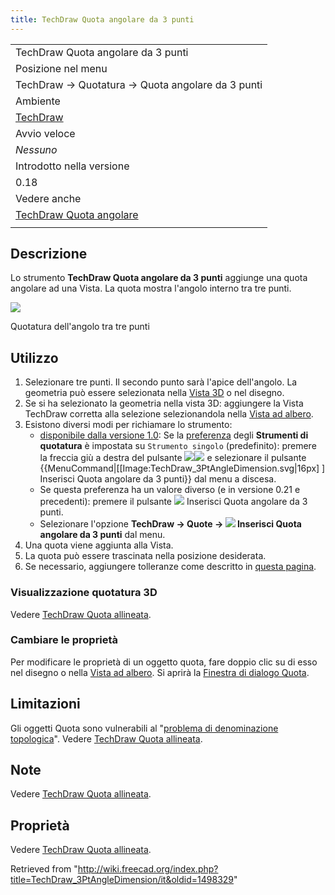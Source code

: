 ```yaml
---
title: TechDraw Quota angolare da 3 punti
---
```

|  |
| --- |
| TechDraw Quota angolare da 3 punti |
| Posizione nel menu |
| TechDraw → Quotatura → Quota angolare da 3 punti |
| Ambiente |
| [TechDraw](/TechDraw_Workbench/it "TechDraw Workbench/it") |
| Avvio veloce |
| *Nessuno* |
| Introdotto nella versione |
| 0.18 |
| Vedere anche |
| [TechDraw Quota angolare](/TechDraw_AngleDimension/it "TechDraw AngleDimension/it") |
|  |

## Descrizione

Lo strumento **TechDraw Quota angolare da 3 punti** aggiunge una quota angolare ad una Vista. La quota mostra l'angolo interno tra tre punti.

![](/images/TechDraw_Dimension_Angle3Pt_example.png)

Quotatura dell'angolo tra tre punti

## Utilizzo

1. Selezionare tre punti. Il secondo punto sarà l'apice dell'angolo. La geometria può essere selezionata nella [Vista 3D](/3D_view/it "3D view/it") o nel disegno.
2. Se si ha selezionato la geometria nella vista 3D: aggiungere la Vista TechDraw corretta alla selezione selezionandola nella [Vista ad albero](/Tree_view/it "Tree view/it").
3. Esistono diversi modi per richiamare lo strumento:
   * [disponibile dalla versione 1.0](/Release_notes_1.0/it "Release notes 1.0/it"): Se la [preferenza](/TechDraw_Preferences/it#Dimensions "TechDraw Preferences/it") degli **Strumenti di quotatura** è impostata su `Strumento singolo` (predefinito): premere la freccia giù a destra del pulsante ![](/images/TechDraw_Dimension.svg)![](/images/Toolbar_flyout_arrow.svg) e selezionare il pulsante {{MenuCommand|[[Image:TechDraw\_3PtAngleDimension.svg|16px] ] Inserisci Quota angolare da 3 punti}} dal menu a discesa.
   * Se questa preferenza ha un valore diverso (e in versione 0.21 e precedenti): premere il pulsante ![](/images/TechDraw_3PtAngleDimension.svg) Inserisci Quota angolare da 3 punti.
   * Selezionare l'opzione **TechDraw → Quote → ![](/images/TechDraw_3PtAngleDimension.svg) Inserisci Quota angolare da 3 punti** dal menu.
4. Una quota viene aggiunta alla Vista.
5. La quota può essere trascinata nella posizione desiderata.
6. Se necessario, aggiungere tolleranze come descritto in [questa pagina](/TechDraw_Geometric_dimensioning_and_tolerancing/it#Tolleranze "TechDraw Geometric dimensioning and tolerancing/it").

### Visualizzazione quotatura 3D

Vedere [TechDraw Quota allineata](/TechDraw_LengthDimension/it#Display_3D_measurement "TechDraw LengthDimension/it").

### Cambiare le proprietà

Per modificare le proprietà di un oggetto quota, fare doppio clic su di esso nel disegno o nella [Vista ad albero](/Tree_view/it "Tree view/it"). Si aprirà la [Finestra di dialogo Quota](/TechDraw_LengthDimension/it#Finestra_di_dialogo_Quota "TechDraw LengthDimension/it").

## Limitazioni

Gli oggetti Quota sono vulnerabili al "[problema di denominazione topologica](/Topological_naming_problem/it "Topological naming problem/it")". Vedere [TechDraw Quota allineata](/TechDraw_LengthDimension/it "TechDraw LengthDimension/it").

## Note

Vedere [TechDraw Quota allineata](/TechDraw_LengthDimension/it#Note "TechDraw LengthDimension/it").

## Proprietà

Vedere [TechDraw Quota allineata](/TechDraw_LengthDimension/it#Proprietà "TechDraw LengthDimension/it").

Retrieved from "<http://wiki.freecad.org/index.php?title=TechDraw_3PtAngleDimension/it&oldid=1498329>"